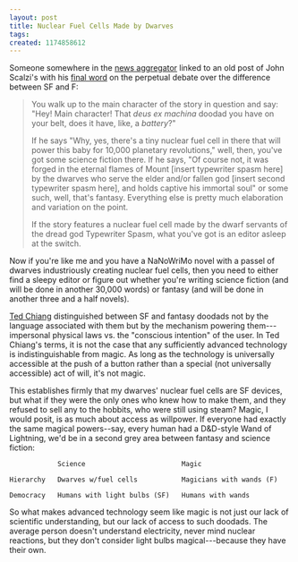 ```yaml
---
layout: post
title: Nuclear Fuel Cells Made by Dwarves
tags: 
created: 1174858612
---
```

Someone somewhere in the [news aggregator](/aggregator) linked to an old post of John Scalzi's with his [final word](http://www.scalzi.com/whatever/003887.html) on the perpetual debate over the difference between SF and F:

> You walk up to the main character of the story in question and say: "Hey! Main character! That *deus ex machina* doodad you have on your belt, does it have, like, a *battery*?"
>
> If he says "Why, yes, there's a tiny nuclear fuel cell in there that will power this baby for 10,000 planetary revolutions," well, then, you've got some science fiction there.<!--break--> If he says, "Of course not, it was forged in the eternal flames of Mount [insert typewriter spasm here] by the dwarves who serve the elder and/or fallen god [insert second typewriter spasm here], and holds captive his immortal soul" or some such, well, that's fantasy.  Everything else is pretty much elaboration and variation on the point.
>
> If the story features a nuclear fuel cell made by the dwarf servants of the dread god Typewriter Spasm, what you've got is an editor asleep at the switch.

Now if you're like me and you have a NaNoWriMo novel with a passel of dwarves industriously creating nuclear fuel cells, then you need to either find a sleepy editor or figure out whether you're writing science fiction (and will be done in another 30,000 words) or fantasy (and will be done in another three and a half novels).

[Ted Chiang](http://withboots.blogspot.com/2005/12/lets-try-this-again.html) distinguished between SF and fantasy doodads not by the language associated with them but by the mechanism powering them---impersonal physical laws vs. the "conscious intention" of the user.  In Ted Chiang's terms, it is not the case that any sufficiently advanced technology is indistinguishable from magic.  As long as the technology is universally accessible at the push of a button rather than a special (not universally accessible) act of will, it's not magic.

This establishes firmly that my dwarves' nuclear fuel cells are SF devices, but what if they were the only ones who knew how to make them, and they refused to sell any to the hobbits, who were still using steam?  Magic, I would posit, is as much about access as willpower.  If everyone had exactly the same magical powers--say, every human had a D&D-style Wand of Lightning, we'd be in a second grey area between fantasy and science fiction:

                Science                        Magic

    Hierarchy   Dwarves w/fuel cells           Magicians with wands (F)
    
    Democracy   Humans with light bulbs (SF)   Humans with wands

So what makes advanced technology seem like magic is not just our lack of scientific understanding, but our lack of access to such doodads.  The average person doesn't understand electricity, never mind nuclear reactions, but they don't consider light bulbs magical---because they have their own.
